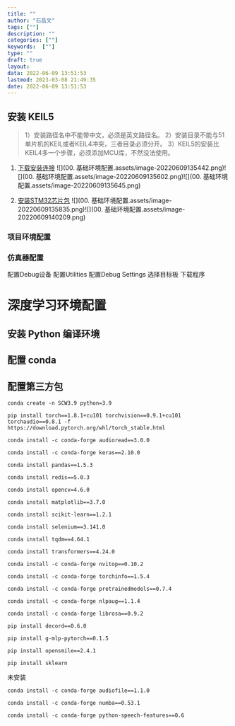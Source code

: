 ```yaml
---
title: ""
author: "石昌文"
tags: [""]
description: ""
categories: [""]
keywords:  [""]
type: ""
draft: true
layout: 
data: 2022-06-09 13:51:53
lastmod: 2023-03-08 21:49:35
date: 2022-06-09 13:51:53
---
```


## 安装 KEIL5

> 1）安装路径名中不能带中文，必须是英文路径名。
> 2）安装目录不能与51单片机的KEIL或者KEIL4冲突，三者目录必须分开。
> 3）KEIL5的安装比KEIL4多一个步骤，必须添加MCU库，不然没法使用。

1. [下载安装连接](https://www.keil.com/download/product/)
	![](00. 基础环境配置.assets/image-20220609135442.png)![](00. 基础环境配置.assets/image-20220609135602.png)![](00. 基础环境配置.assets/image-20220609135645.png)

2. [安装STM32芯片包](http://www.keil.com/dd2/pack/)
	![](00. 基础环境配置.assets/image-20220609135835.png)![](00. 基础环境配置.assets/image-20220609140209.png)

### 项目环境配置

### 仿真器配置

配置Debug设备
配置Utilities
配置Debug Settings
选择目标板
下载程序

# 深度学习环境配置

## 安装 Python 编译环境

## 配置 conda

## 配置第三方包

`conda create -n SCW3.9 python=3.9`

`pip install torch==1.8.1+cu101 torchvision==0.9.1+cu101 torchaudio==0.8.1 -f https://download.pytorch.org/whl/torch_stable.html`

`conda install -c conda-forge audioread==3.0.0`

`conda install -c conda-forge keras==2.10.0`

`conda install pandas==1.5.3`

`conda install redis==5.0.3`

`conda install opencv=4.6.0`

`conda install matplotlib==3.7.0`

`conda install scikit-learn==1.2.1`

`conda install selenium==3.141.0`

`conda install tqdm==4.64.1`

`conda install transformers==4.24.0`

`conda install -c conda-forge nvitop==0.10.2`

`conda install -c conda-forge torchinfo==1.5.4`

`conda install -c conda-forge pretrainedmodels==0.7.4`

`conda install -c conda-forge nlpaug==1.1.4`

`conda install -c conda-forge librosa==0.9.2`

`pip install decord==0.6.0`

`pip install g-mlp-pytorch==0.1.5`

`pip install opensmile==2.4.1`

`pip install sklearn`

未安装

`conda install -c conda-forge audiofile==1.1.0`

`conda install -c conda-forge numba==0.53.1`

`conda install -c conda-forge python-speech-features==0.6`
